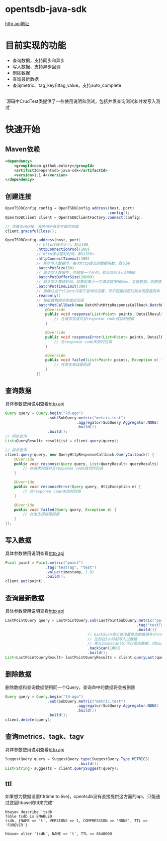 # opentsdb-java-sdk
[http api地址](http://opentsdb.net/docs/build/html/api_http/index.html#api-endpoints)

# 目前实现的功能
* 查询数据，支持同步和异步
* 写入数据，支持异步回调
* 删除数据
* 查询最新数据
* 查询metric、tag_key和tag_value，支持auto_complete
<br>
`源码中CrudTest类提供了一些使用说明和测试，包括并发查询测试和并发写入测试`

# 快速开始
## Maven依赖
```xml
<dependency>
    <groupId>com.github.eulery</groupId>
    <artifactId>opentsdb-java-sdk</artifactId>
    <version>1.1.4</version>
</dependency>
```
## 创建连接
```java
OpenTSDBConfig config = OpenTSDBConfig.address(host, port)
                                              .config();
OpenTSDBClient client = OpenTSDBClientFactory.connect(config);

// 优雅关闭连接，会等待所有异步操作完成
client.gracefulClose();
```
```java
OpenTSDBConfig.address(host, port)
              // http连接池大小，默认100
              .httpConnectionPool(100)
              // http请求超时时间，默认100s
              .httpConnectTimeout(100)
              // 异步写入数据时，每次http提交的数据条数，默认50
              .batchPutSize(50)
              // 异步写入数据中，内部有一个队列，默认队列大小20000
              .batchPutBufferSize(20000)
              // 异步写入等待时间，如果距离上一次请求超多300ms，且有数据，则直接提交
              .batchPutTimeLimit(300)
              // 当确认这个client只用于查询时设置，可不创建内部队列从而提高效率
              .readonly()
              // 每批数据提交完成后回调
              .batchPutCallBack(new BatchPutHttpResponseCallback.BatchPutCallBack() {
                  @Override
                  public void response(List<Point> points, DetailResult result) {
                      // 在请求完成并且response code成功时回调
                  }

                  @Override
                  public void responseError(List<Point> points, DetailResult result) {
                      // 在response code失败时回调
                  }

                  @Override
                  public void failed(List<Point> points, Exception e) {
                      // 在发生错误是回调
                  }
              })

```
## 查询数据 
具体参数使用说明查看[http api](http://opentsdb.net/docs/build/html/api_http/query/index.html)
```java
Query query = Query.begin("7d-ago")
                   .sub(SubQuery.metric("metric.test")
                                .aggregator(SubQuery.Aggregator.NONE)
                                .build())
                   .build();
// 同步查询
List<QueryResult> resultList = client.query(query);

// 异步查询
client.query(query, new QueryHttpResponseCallback.QueryCallback() {
    @Override
    public void response(Query query, List<QueryResult> queryResults) {
        // 在请求完成并且response code成功时回调
    }

    @Override
    public void responseError(Query query, HttpException e) {
        // 在response code失败时回调
    }

    @Override
    public void failed(Query query, Exception e) {
        // 在发生错误是回调
    }
});
```
## 写入数据
具体参数使用说明查看[http api](http://opentsdb.net/docs/build/html/api_http/put.html)
```java
Point point = Point.metric("point")
                  .tag("testTag", "test")
                  .value(timestamp, 1.0)
                  .build();
client.put(point);
```
## 查询最新数据
具体参数使用说明查看[http api](http://opentsdb.net/docs/build/html/api_http/query/last.html)
```java
LastPointQuery query = LastPointQuery.sub(LastPointSubQuery.metric("point")
                                                           .tag("testTag", "test_1")
                                                           .build())
                                     // baskScan表示查询最多向前推进多少小时
                                     // 比如在5小时前写入过数据
                                     // 那么backScan(6)可以查出数据，但backScan(4)则不行
                                     .backScan(1000)
                                     .build();
List<LastPointQueryResult> lastPointQueryResults = client.queryLast(query);
```

## 删除数据
删除数据和查询数据使用同一个Query，查询命中的数据将会被删除
```java
Query query = Query.begin("7d-ago")
                   .sub(SubQuery.metric("metric.test")
                                .aggregator(SubQuery.Aggregator.NONE)
                                .build())
                   .build();
client.delete(query);
```
## 查询metrics、tagk、tagv
具体参数使用说明查看[http api](http://opentsdb.net/docs/build/html/api_http/suggest.html)
```java
SuggestQuery query = SuggestQuery.type(SuggestQuery.Type.METRICS)
                                 .build();
List<String> suggests = client.querySuggest(query);
```

## ttl
如果想为数据设置ttl(time to live)，opentsdb没有直接提供这方面的api，只能通过底层hbase的ttl来完成‘’
```shell
hbase> describe 'tsdb'
Table tsdb is ENABLED
tsdb, {NAME => 't', VERSIONS => 1, COMPRESSION => 'NONE', TTL => 'FOREVER'}

hbase> alter ‘tsdb′, NAME => ‘t′, TTL => 8640000
```

